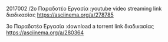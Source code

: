 2017002 /2ο Παραδοτέο
Εργασία :youtube video streaming
link διαδικασίας https://asciinema.org/a/278785


3ο Παραδοτέο
Εργασία :download a torrent
link διαδικασίας https://asciinema.org/a/280364
